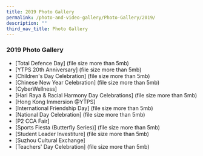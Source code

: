 ```yaml
---
title: 2019 Photo Gallery
permalink: /photo-and-video-gallery/Photo-Gallery/2019/
description: ""
third_nav_title: Photo Gallery
---
```

### 2019 Photo Gallery

* [Total Defence Day] (file size more than 5mb)
* [YTPS 20th Anniversary] (file size more than 5mb)
* [Children's Day Celebration] (file size more than 5mb)
* [Chinese New Year Celebration] (file size more than 5mb)
* [CyberWellness]
* [Hari Raya & Racial Harmony Day Celebrations] (file size more than 5mb)
* [Hong Kong Immersion @YTPS]
* [International Friendship Day] (file size more than 5mb)
* [National Day Celebration] (file size more than 5mb)
* [P2 CCA Fair]
* [Sports Fiesta (Butterfly Series)] (file size more than 5mb)
* [Student Leader Investiture] (file size more than 5mb)
* [Suzhou Cultural Exchange]
* [Teachers' Day Celebration] (file size more than 5mb)